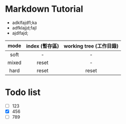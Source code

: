 # Markdown Tutorial
* adklfajdfl;ka
* adfklajjd;fajl
* ajdlfajd;

| mode | index (暫存區) | working tree (工作目錄) |
| :--: | :-----------: | :--------------------: |
|soft  | -             | -                      |
|mixed |reset          | -                      |
|hard  |reset          | reset                  |


# Todo list
- [ ] 123
- [x] 456
- [ ] 789